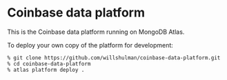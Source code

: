 # Coinbase data platform

This is the Coinbase data platform running on MongoDB Atlas. 


To deploy your own copy of the platform for development:

```
% git clone https://github.com/willshulman/coinbase-data-platform.git
% cd coinbase-data-platform 
% atlas platform deploy .
```
